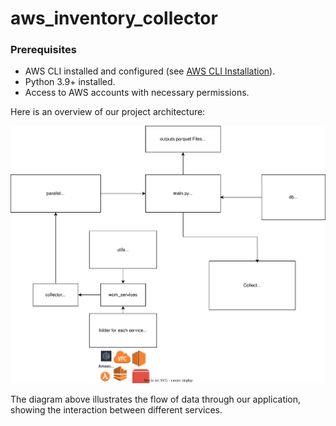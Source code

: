 # aws_inventory_collector

### Prerequisites

- AWS CLI installed and configured (see [AWS CLI Installation](https://aws.amazon.com/cli/)).
- Python 3.9+ installed.
- Access to AWS accounts with necessary permissions.

Here is an overview of our project architecture:

![Project Architecture Diagram](Readme/collector.svg?raw=true)

The diagram above illustrates the flow of data through our application, showing the interaction between different services.